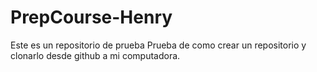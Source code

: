# PrepCourse-Henry
Este es un repositorio de prueba
Prueba de como crear un repositorio y clonarlo desde github a mi computadora.